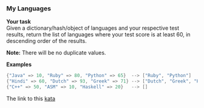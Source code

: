 ### My Languages  

**Your task**  
Given a dictionary/hash/object of languages and your respective test results, return the list of languages where your test score is at least 60, in descending order of the results.

**Note:** There will be no duplicate values.  

**Examples**  
```java
{"Java" => 10, "Ruby" => 80, "Python" => 65}  --> ["Ruby", "Python"]  
{"Hindi" => 60, "Dutch" => 93, "Greek" => 71} --> ["Dutch", "Greek", "Hindi"]  
{"C++" => 50, "ASM" => 10, "Haskell" => 20}   --> []  
```

The link to this [kata](https://www.codewars.com/kata/mylanguages/java)
